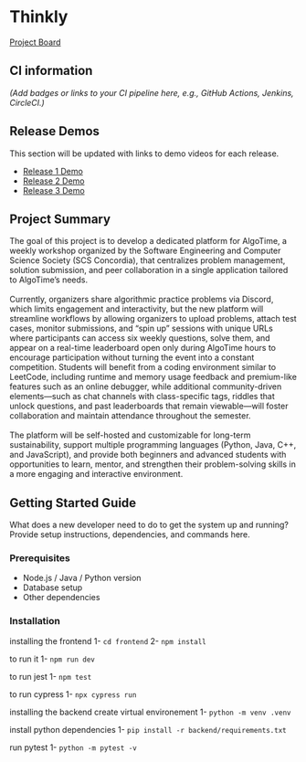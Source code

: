 # Thinkly 

[Project Board](https://github.com/users/cristina-trofimov/projects/4/views/1)

## CI information
*(Add badges or links to your CI pipeline here, e.g., GitHub Actions, Jenkins, CircleCI.)* </br>




## Release Demos
This section will be updated with links to demo videos for each release.

- [Release 1 Demo](#)  
- [Release 2 Demo](#)  
- [Release 3 Demo](#)  



## Project Summary
The goal of this project is to develop a dedicated platform for AlgoTime, a weekly workshop organized by the Software Engineering and Computer Science Society (SCS Concordia), that centralizes problem management, solution submission, and peer collaboration in a single application tailored to AlgoTime’s needs. </br>
</br>
Currently, organizers share algorithmic practice problems via Discord, which limits engagement and interactivity, but the new platform will streamline workflows by allowing organizers to upload problems, attach test cases, monitor submissions, and “spin up” sessions with unique URLs where participants can access six weekly questions, solve them, and appear on a real-time leaderboard open only during AlgoTime hours to encourage participation without turning the event into a constant competition. Students will benefit from a coding environment similar to LeetCode, including runtime and memory usage feedback and premium-like features such as an online debugger, while additional community-driven elements—such as chat channels with class-specific tags, riddles that unlock questions, and past leaderboards that remain viewable—will foster collaboration and maintain attendance throughout the semester. </br>
</br>
The platform will be self-hosted and customizable for long-term sustainability, support multiple programming languages (Python, Java, C++, and JavaScript), and provide both beginners and advanced students with opportunities to learn, mentor, and strengthen their problem-solving skills in a more engaging and interactive environment.



## Getting Started Guide
What does a new developer need to do to get the system up and running?  
Provide setup instructions, dependencies, and commands here.

### Prerequisites
- Node.js / Java / Python version
- Database setup
- Other dependencies

### Installation
installing the frontend
1- ```cd frontend```
2- ```npm install```

to run it 
1- ```npm run dev```

to run jest 
1- ```npm test```

to run cypress
1- ```npx cypress run```

installing the backend
create virtual environement
1- ```python -m venv .venv```

install python dependencies
1- ```pip install -r backend/requirements.txt```

run pytest
1- ```python -m pytest -v```
